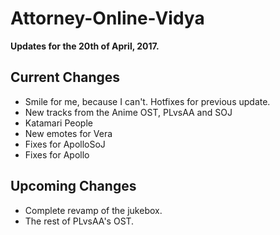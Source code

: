 # Attorney-Online-Vidya
__Updates for the 20th of April, 2017.__

## Current Changes
* Smile for me, because I can't. Hotfixes for previous update.  
* New tracks from the Anime OST, PLvsAA and SOJ  
* Katamari People  
* New emotes for Vera  
* Fixes for ApolloSoJ  
* Fixes for Apollo  

## Upcoming Changes
* Complete revamp of the jukebox.  
* The rest of PLvsAA's OST.  
